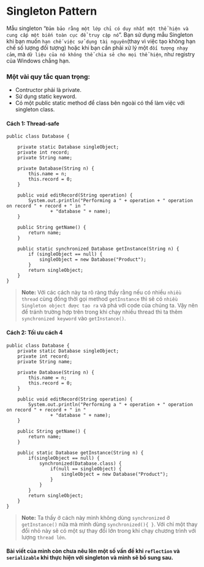 ﻿# Singleton Pattern

Mẫu singleton “`Đảm bảo rằng một lớp chỉ có duy nhất một thể hiện và cung cấp một biến toàn cục để truy cập nó`”. Bạn sử dụng mẫu Singleton khi bạn muốn `hạn chế việc sử dụng tài nguyên`(thay vì việc tạo không hạn chế số lượng đối tượng) hoặc khi bạn cần phải xử lý một `đối tượng nhạy cảm`, mà `dữ liệu của nó không thể chia sẻ cho mọi thể hiện`, như registry của Windows chẳng hạn.

### Một vài quy tắc quan trọng:
- Contructor  phải là private.
- Sử dụng static keyword.
- Có một public static method để class bên ngoài có thể làm việc với singleton class.

#### Cách 1: Thread-safe
```
public class Database {
    
    private static Database singleObject;
    private int record;
    private String name;
    
    private Database(String n) {
        this.name = n;
        this.record = 0;
    }
    
    public void editRecord(String operation) {
        System.out.println("Performing a " + operation + " operation on record " + record + " in "
                + "database " + name);
    }
    
    public String getName() {
        return name;
    }
    
    public static synchronized Database getInstance(String n) {
        if (singleObject == null) {
	        singleObject = new Database("Product");
        }
        return singleObject;
    }
}
```
> **Note:** Với các cách này ta rõ ràng thấy rằng nếu có nhiều `nhiều thread` cùng đồng thời gọi method `getInstance` thì sẽ có `nhiều Singleton object được tạo ra` và phá với code của chúng ta. Vậy nên để tránh trường hợp trên trong khi chạy nhiều thread thì ta thêm `synchronized keyword` vào `getInstance()`.

####  Cách 2: Tối ưu cách 4
```
public class Database {
	private static Database singleObject;
	private int record;
    private String name;
    
	private Database(String n) {
		this.name = n;
        this.record = 0;
	}

	public void editRecord(String operation) {
        System.out.println("Performing a " + operation + " operation on record " + record + " in "
                + "database " + name);
    }
    
    public String getName() {
        return name;
    }
    
    public static Database getInstance(String n) {
        if(singleObject == null) {
			synchronized(Database.class) {
				if(null == singleObject) {					 
					singleObject = new Database("Product");
				}
			}
		}
        return singleObject;
    }
}
```
> **Note:** Ta thấy ở cách này mình không dùng `synchronized` ở `getInstance()` nữa mà mình dùng `synchronized(){ }`. Với chỉ một thay đổi nhỏ này sẽ có một sự thay đổi lớn trong khi chạy chương trình với lượng `thread lớn`.

#### Bài viết của mình còn chưa nêu lên một số vấn đề khi `reflection` và `serializable` khi thực hiện với singleton và mình sẽ bổ sung sau.
 
